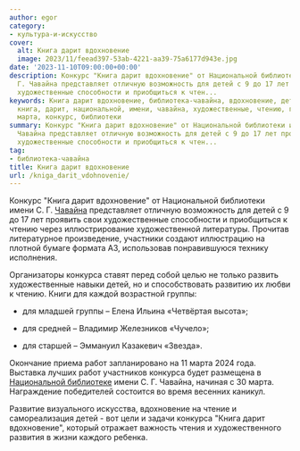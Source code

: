 ```yaml
---
author: egor
category:
- культура-и-искусство
cover:
  alt: Книга дарит вдохновение
  image: 2023/11/feead397-53ab-4221-aa39-75a6177d943e.jpg
date: '2023-11-10T09:00:00+00:00'
description: Конкурс "Книга дарит вдохновение" от Национальной библиотеки имени С.
  Г. Чавайна представляет отличную возможность для детей с 9 до 17 лет проявить свои
  художественные способности и приобщиться к чтен...
keywords: Книга дарит вдохновение, библиотека-чавайна, вдохновение, детей, конкурса,
  книга, дарит, национальной, имени, чавайна, художественные, чтению, группы, работ,
  марта, конкурс, библиотеки
summary: Конкурс "Книга дарит вдохновение" от Национальной библиотеки имени С. Г.
  Чавайна представляет отличную возможность для детей с 9 до 17 лет проявить свои
  художественные способности и приобщиться к чтен...
tag:
- библиотека-чавайна
title: Книга дарит вдохновение
url: /kniga_darit_vdohnovenie/
---
```


Конкурс "Книга дарит вдохновение" от Национальной библиотеки имени С. Г. [Чавайна](/pamyatnik-chavajnu/) представляет отличную возможность для детей с 9 до 17 лет проявить свои художественные способности и приобщиться к чтению через иллюстрирование художественной литературы. Прочитав литературное произведение, участники создают иллюстрацию на плотной бумаге формата А3, использовав понравившуюся технику исполнения.

Организаторы конкурса ставят перед собой целью не только развить художественные навыки детей, но и способствовать развитию их любви к чтению. Книги для каждой возрастной группы:

- для младшей группы – Елена Ильина «Четвёртая высота»;

- для средней – Владимир Железников «Чучело»;

- для старшей – Эммануил Казакевич «Звезда».

Окончание приема работ запланировано на 11 марта 2024 года. Выставка лучших работ участников конкурса будет размещена в [Национальной библиотеке](/naczionalnaya-bibliotekaim-s-g-chavajna/) имени С. Г. Чавайна, начиная с 30 марта. Награждение победителей состоится во время весенних каникул.

Развитие визуального искусства, вдохновение на чтение и самореализация детей \- вот цели и задачи конкурса "Книга дарит вдохновение", который отражает важность чтения и художественного развития в жизни каждого ребенка.